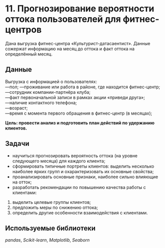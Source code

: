 #  11. Прогнозирование вероятности оттока пользователей для фитнес-центров

Дана выгрузка фитнес-центра «Культурист-датасаентист». Данные сожержат информацию на месяц до оттока и факт оттока на определённый месяц. 

## Данные

Выгрузка с информацией о пользователях:    
—пол;
—проживание или работа в районе, где находится фитнес-центр;  
—сотрудник компании-партнёра клуба;  
—факт первоначальной записи в рамках акции «приведи друга»;  
—наличие контактного телефона;  
—возраст;  
—время с момента первого обращения в фитнес-центр (в месяцах);  


**Цель: провести анализ и подготовить план действий по удержанию клиентов.**


## Задачи

- научиться прогнозировать вероятность оттока (на уровне следующего месяца) для каждого клиента;  
- сформировать типичные портреты клиентов: выделить несколько наиболее ярких групп и охарактеризовать их основные свойства;  
- проанализировать основные признаки, наиболее сильно влияющие на отток;  
- разработать рекомендации по повышению качества работы с клиентами:  
1) выделить целевые группы клиентов;  
2) предложить меры по снижению оттока;  
3) определить другие особенности взаимодействия с клиентами.  
 
## Используемые библиотеки
*pandas*, *Scikit-learn*, *Matplotlib*, *Seaborn*


